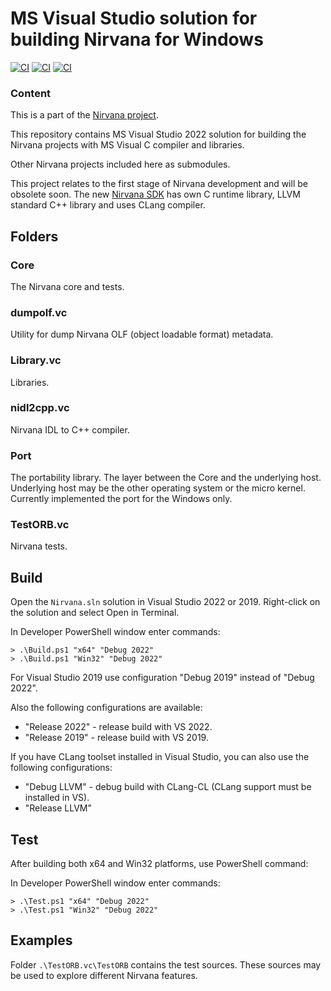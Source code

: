 # MS Visual Studio solution for building Nirvana for Windows

[![CI](https://gist.githubusercontent.com/silver-popov/5e83ddfb2531206b60b6451851c51b2a/raw/badge.svg)](https://github.com/nirvanaos/nirvana.vc/actions/workflows/build.yml)
[![CI](https://gist.githubusercontent.com/silver-popov/5e83ddfb2531206b60b6451851c51b2a/raw/test_core.svg)](https://github.com/nirvanaos/nirvana.vc/actions/workflows/test_core.yml)
[![CI](https://gist.githubusercontent.com/silver-popov/5e83ddfb2531206b60b6451851c51b2a/raw/test2019.svg)](https://github.com/nirvanaos/nirvana.vc/actions/workflows/test2019.yml)

### Content

This is a part of the [Nirvana project](https://github.com/nirvanaos/home).

This repository contains MS Visual Studio 2022 solution for building the Nirvana projects with MS Visual C compiler and libraries.

Other Nirvana projects included here as submodules.

This project relates to the first stage of Nirvana development and will be obsolete soon.
The new [Nirvana SDK](https://github.com/nirvanaos/nirvana-sdk) has own C runtime library, LLVM standard C++ library and uses CLang compiler.

## Folders
### Core

The Nirvana core and tests.

### dumpolf.vc

Utility for dump Nirvana OLF (object loadable format) metadata.

### Library.vc

Libraries.

### nidl2cpp.vc

Nirvana IDL to C++ compiler.

### Port

The portability library.
The layer between the Core and the underlying host. Underlying host may
be the other operating system or the micro kernel. Currently implemented
the port for the Windows only.

### TestORB.vc

Nirvana tests.

## Build

Open the `Nirvana.sln` solution in Visual Studio 2022 or 2019.
Right-click on the solution and select Open in Terminal.

In Developer PowerShell window enter commands:
```console
> .\Build.ps1 "x64" "Debug 2022"
> .\Build.ps1 "Win32" "Debug 2022"
```

For Visual Studio 2019 use configuration "Debug 2019" instead of "Debug 2022".

Also the following configurations are available:

* "Release 2022" - release build with VS 2022.
* "Release 2019" - release build with VS 2019.

If you have CLang toolset installed in Visual Studio, you can also use the following configurations:

* "Debug LLVM" - debug build with CLang-CL (CLang support must be installed in VS).
* "Release LLVM"

## Test

After building both x64 and Win32 platforms, use PowerShell command:

In Developer PowerShell window enter commands:
```console
> .\Test.ps1 "x64" "Debug 2022"
> .\Test.ps1 "Win32" "Debug 2022"
```

## Examples

Folder `.\TestORB.vc\TestORB` contains the test sources.
These sources may be used to explore different Nirvana features.
